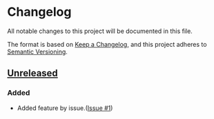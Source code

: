 # Changelog
All notable changes to this project will be documented in this file.

The format is based on [Keep a Changelog](https://keepachangelog.com/en/1.0.0/),
and this project adheres to [Semantic Versioning](https://semver.org/spec/v2.0.0.html).

## [Unreleased]

### Added

- Added feature by issue.([Issue #1](https://github.com/overdrive1708/CubicBezierViewer/issues/1))

[Unreleased]: https://github.com/overdrive1708/CubicBezierViewer
